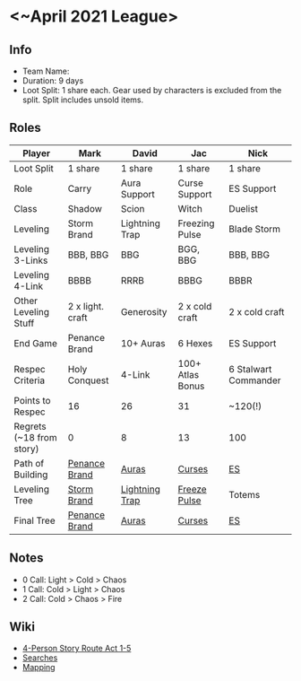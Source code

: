 # <~April 2021 League>

## Info

- Team Name:
- Duration: 9 days
- Loot Split: 1 share each. Gear used by characters is excluded from the split. Split includes unsold items.

## Roles

| Player                   | Mark                                           | David                                    | Jac                                     | Nick                                |
| ------------------------ | ---------------------------------------------- | ---------------------------------------- | --------------------------------------- | ----------------------------------- |
| Loot Split               | 1 share                                        | 1 share                                  | 1 share                                 | 1 share                             |
| Role                     | Carry                                          | Aura Support                             | Curse Support                           | ES Support                          |
| Class                    | Shadow                                         | Scion                                    | Witch                                   | Duelist                             |
| Leveling                 | Storm Brand                                    | Lightning Trap                           | Freezing Pulse                          | Blade Storm                         |
| Leveling 3-Links         | BBB, BBG                                       | BBG                                      | BGG, BBG                                | BBB, BBG                            |
| Leveling 4-Link          | BBBB                                           | RRRB                                     | BBBG                                    | BBBR                                |
| Other Leveling Stuff     | 2 x light. craft                               | Generosity                               | 2 x cold craft                          | 2 x cold craft                      |
| End Game                 | Penance Brand                                  | 10+ Auras                                | 6 Hexes                                 | ES Support                          |
| Respec Criteria          | Holy Conquest                                  | 4-Link                                   | 100+ Atlas Bonus                        | 6 Stalwart Commander                |
| Points to Respec         | 16                                             | 26                                       | 31                                      | ~120(!)                             |
| Regrets (~18 from story) | 0                                              | 8                                        | 13                                      | 100                                 |
| Path of Building         | [Penance Brand](https://pastebin.com/kHpNSBHs) | [Auras](https://pastebin.com/xFxGNVEg)   | [Curses](https://pastebin.com/wf2dTcd8) | [ES](https://pastebin.com/uZCkVLcG) |
| Leveling Tree            | [Storm Brand](http://poeurl.com/dcCJ)          | [Lightning Trap](http://poeurl.com/dcCL) | [Freeze Pulse](http://poeurl.com/dcCH)  | Totems                              |
| Final Tree               | [Penance Brand](http://poeurl.com/dcCK)        | [Auras](http://poeurl.com/dcCN)          | [Curses](http://poeurl.com/dcCI)        | [ES]()                              |

## Notes

- 0 Call: Light > Cold > Chaos
- 1 Call: Cold > Light > Chaos
- 2 Call: Cold > Chaos > Fire

## Wiki

- [4-Person Story Route Act 1-5](https://github.com/nick-ng/poe-map-team/blob/main/story-route/4-player-part-1.md)
- [Searches](https://github.com/nick-ng/poe-map-team/wiki/Searches)
- [Mapping](https://github.com/nick-ng/poe-map-team/wiki/Mapping)
